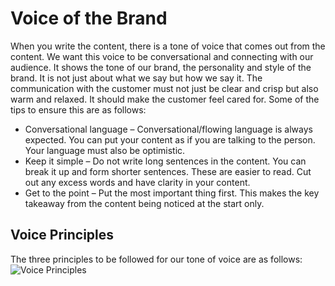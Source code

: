 # Voice of the Brand
When you write the content, there is a tone of voice that comes out from the content. We want this voice to be conversational and connecting with our audience. It shows the tone of our brand, the personality and style of the brand. It is not just about what we say but how we say it.
The communication with the customer must not just be clear and crisp but also warm and relaxed. It should make the customer feel cared for. Some of the tips to ensure this are as follows:
* Conversational language – Conversational/flowing language is always expected. You can put your content as if you are talking to the person. Your language must also be optimistic.
* Keep it simple – Do not write long sentences in the content. You can break it up and form shorter sentences. These are easier to read. Cut out any excess words and have clarity in your content.
* Get to the point – Put the most important thing first. This makes the key takeaway from the content being noticed at the start only.

## Voice Principles
The three principles to be followed for our tone of voice are as follows:
![Voice Principles]( /_books/style-guide/images/voice.svg )
